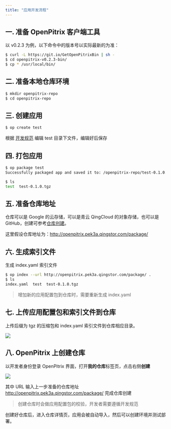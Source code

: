 ```yaml
---
title: "应用开发流程"
---
```


## 一. 准备 OpenPitrix 客户端工具

以 v0.2.3 为例，以下命令中的版本号以实际最新的为准：

```bash
$ curl -L https://git.io/GetOpenPitrixBin | sh -
$ cd openpitrix-v0.2.3-bin/
$ cp * /usr/local/bin/
```

## 二. 准备本地仓库环境

```bash
$ mkdir openpitrix-repo
$ cd openpitrix-repo
```

## 三. 创建应用

```bash
$ op create test
```

根据 [开发规范](../openpitrix-specification) 编辑 test 目录下文件，编辑好后保存

## 四. 打包应用

```bash
$ op package test
Successfully packaged app and saved it to: /openpitrix-repo/test-0.1.0.tgz

$ ls
test  test-0.1.0.tgz

```

## 五. 准备仓库地址

仓库可以是 Google 的云存储，可以是青云 QingCloud 的对象存储，也可以是 GitHub，创建可参考[仓库创建](../repo-guide)。

这里假设仓库地址为：http://openpitrix.pek3a.qingstor.com/package/

## 六. 生成索引文件

生成 index.yaml 索引文件

```bash
$ op index --url http://openpitrix.pek3a.qingstor.com/package/ .
$ ls
index.yaml  test  test-0.1.0.tgz
```

> 增加新的应用配置包到仓库时，需要重新生成 index.yaml

## 七. 上传应用配置包和索引文件到仓库

上传后缀为 tgz 的压缩包和 index.yaml 索引文件到仓库相应目录。

![](/qingstor-package.png)

## 八. OpenPitrix 上创建仓库

以开发者身份登录 OpenPitrix 界面，打开**我的仓库**标签页，点击右侧**创建**

![](/create-repo-vmbased.png)

其中 URL 输入上一步准备的仓库地址 http://openpitrix.pek3a.qingstor.com/package/ 完成仓库创建

> 创建仓库时会做应用配置包的校验，开发者需要遵循开发规范

创建好仓库后，进入仓库详情页，应用会被自动导入，然后可以创建环境并测试部署。

